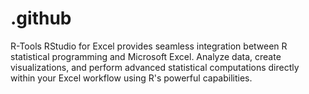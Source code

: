 # .github
R-Tools RStudio for Excel provides seamless integration between R statistical programming and Microsoft Excel. Analyze data, create visualizations, and perform advanced statistical computations directly within your Excel workflow using R's powerful capabilities.

